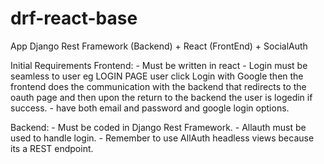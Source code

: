 # drf-react-base
App Django Rest Framework (Backend) + React (FrontEnd) + SocialAuth 

Initial Requirements
  Frontend:
    - Must be written in react
    - Login must be seamless to user eg LOGIN PAGE user click Login with Google then the frontend does the communication with the backend that redirects to the oauth page and then upon the return to the backend the user is logedin if success.
    - have both email and password and google login options.
    
  Backend:
    - Must be coded in Django Rest Framework.
    - Allauth must be used to handle login.
    - Remember to use AllAuth headless views because its a REST endpoint.
